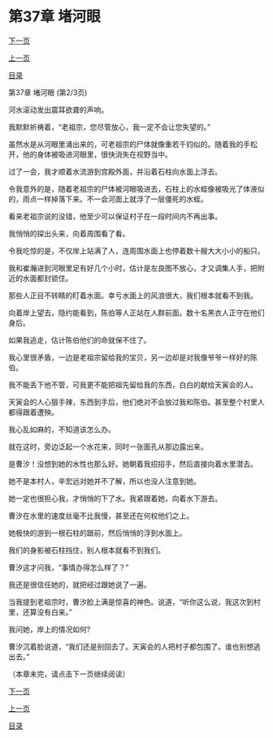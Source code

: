 <h1>第37章  堵河眼</h1>
            <div><p><a href="./110_%E7%AC%AC37%E7%AB%A0_%E5%A0%B5%E6%B2%B3%E7%9C%BC.md">下一页</a></p><p><a href="./108_%E7%AC%AC37%E7%AB%A0_%E5%A0%B5%E6%B2%B3%E7%9C%BC.md">上一页</a></p><p><a href="../">目录</a></p></div>
            <div><p>第37章  堵河眼 (第2/3页)</p><p>河水滚动发出震耳欲聋的声响。</p><p>我默默祈祷着，“老祖宗，您尽管放心，我一定不会让您失望的。”</p><p>虽然水是从河眼里涌出来的，可老祖宗的尸体就像重若千钧似的。随着我的手松开，他的身体被吸进河眼里，很快消失在视野当中。</p><p>过了一会，我才顺着水流游到宫殿外面，并沿着石柱向水面上浮去。</p><p>令我意外的是，随着老祖宗的尸体被河眼吸进去，石柱上的水蛭像被吸光了体液似的，雨点一样掉落下来。不一会河面上就浮了一层僵死的水蛭。</p><p>看来老祖宗说的没错，他至少可以保证村子在一段时间内不再出事。</p><p>我悄悄的探出头来，向着周围看了看。</p><p>令我吃惊的是，不仅岸上站满了人，连周围水面上也停着数十艘大大小小的船只。</p><p>我和崔瀚进到河眼里足有好几个小时，估计是左良图不放心，才又调集人手，把附近的水面都封锁住。</p><p>那些人正目不转睛的盯着水面。幸亏水面上的风浪很大，我们根本就看不到我。</p><p>向着岸上望去，隐约能看到，陈伯等人正站在人群前面。数十名黑衣人正守在他们身后。</p><p>如果我逃走，估计陈伯他们的命就保不住了。</p><p>我心里很矛盾，一边是老祖宗留给我的宝贝，另一边却是对我像爷爷一样好的陈伯。</p><p>我不能丢下他不管，可我更不能把祖先留给我的东西，白白的献给天寅会的人。</p><p>天寅会的人心狠手辣，东西到手后，他们绝对不会放过我和陈伯。甚至整个村里人都得跟着遭殃。</p><p>我心乱如麻的，不知道该怎么办。</p><p>就在这时，旁边泛起一个水花来，同时一张面孔从那边露出来。</p><p>是曹汐！没想到她的水性也那么好。她朝着我招招手，然后直接向着水里潜去。</p><p>她不是本村人，辛宏远对她并不了解，所以也没人注意到她。</p><p>她一定也很担心我，才悄悄的下了水。我紧跟着她，向着水下游去。</p><p>曹汐在水里的速度丝毫不比我慢，甚至还在何权他们之上。</p><p>她极快的游到一根石柱的跟前，然后悄悄的浮到水面上。</p><p>我们的身影被石柱挡住，别人根本就看不到我们。</p><p>曹汐这才问我，“事情办得怎么样了？”</p><p>我还是很信任她的，就把经过跟她说了一遍。</p><p>当我提到老祖宗时，曹汐脸上满是惊喜的神色。说道，“听你这么说，我这次到村里，还算没有白来。”</p><p>我问她，岸上的情况如何?</p><p>曹汐沉着脸说道，“我们还是别回去了。天寅会的人把村子都包围了。谁也别想逃出去。”</p><p>（本章未完，请点击下一页继续阅读）</p></div>
            <div><p><a href="./110_%E7%AC%AC37%E7%AB%A0_%E5%A0%B5%E6%B2%B3%E7%9C%BC.md">下一页</a></p><p><a href="./108_%E7%AC%AC37%E7%AB%A0_%E5%A0%B5%E6%B2%B3%E7%9C%BC.md">上一页</a></p><p><a href="../">目录</a></p></div>